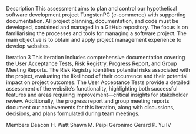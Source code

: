 Description
This assessment aims to plan and control our hypothetical software development project TungstenPC (e-commerce) with supporting documentation. All project planning, documentation, and code must be developed, contained and managed in a GitHub repository. The focus is on familiarising the processes and tools for managing a software project. The main objective is to obtain and apply project management experience to develop websites.

Iteration 3
This iteration includes comprehensive documentation covering the User Acceptance Tests, Risk Registry, Progress Report, and Group Meeting Reports. The Risk Registry identifies potential risks associated with the project, evaluating the likelihood of their occurrence and their potential impact on project outcomes. The User Acceptance Tests provide a detailed assessment of the website’s functionality, highlighting both successful features and areas requiring improvement—critical insights for stakeholder review. Additionally, the progress report and group meeting reports document our achievements for this iteration, along with discussions, decisions, and plans formulated during team meetings.

Members
Deacon H. Watt
Shawn M. Peipi
Geronimo Gerard P. Yu IV
